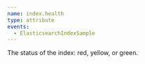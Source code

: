 ```yaml
---
name: index.health
type: attribute
events:
  - ElasticsearchIndexSample
---
```


The status of the index: red, yellow, or green.